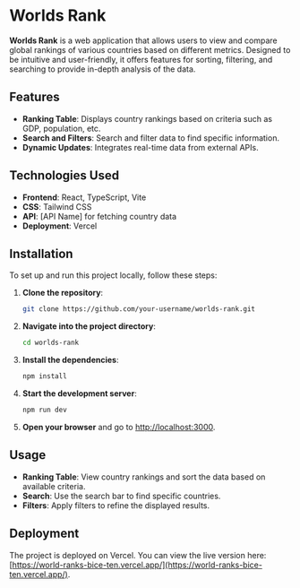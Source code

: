 # Worlds Rank

**Worlds Rank** is a web application that allows users to view and compare global rankings of various countries based on different metrics. Designed to be intuitive and user-friendly, it offers features for sorting, filtering, and searching to provide in-depth analysis of the data.

## Features

- **Ranking Table**: Displays country rankings based on criteria such as GDP, population, etc.
- **Search and Filters**: Search and filter data to find specific information.
- **Dynamic Updates**: Integrates real-time data from external APIs.

## Technologies Used

- **Frontend**: React, TypeScript, Vite
- **CSS**: Tailwind CSS
- **API**: [API Name] for fetching country data
- **Deployment**: Vercel

## Installation

To set up and run this project locally, follow these steps:

1. **Clone the repository**:
    ```bash
    git clone https://github.com/your-username/worlds-rank.git
    ```
2. **Navigate into the project directory**:
    ```bash
    cd worlds-rank
    ```
3. **Install the dependencies**:
    ```bash
    npm install
    ```
4. **Start the development server**:
    ```bash
    npm run dev
    ```
5. **Open your browser** and go to [http://localhost:3000](http://localhost:5173).

## Usage

- **Ranking Table**: View country rankings and sort the data based on available criteria.
- **Search**: Use the search bar to find specific countries.
- **Filters**: Apply filters to refine the displayed results.

## Deployment

The project is deployed on Vercel. You can view the live version here: [https://world-ranks-bice-ten.vercel.app/](https://world-ranks-bice-ten.vercel.app/).
